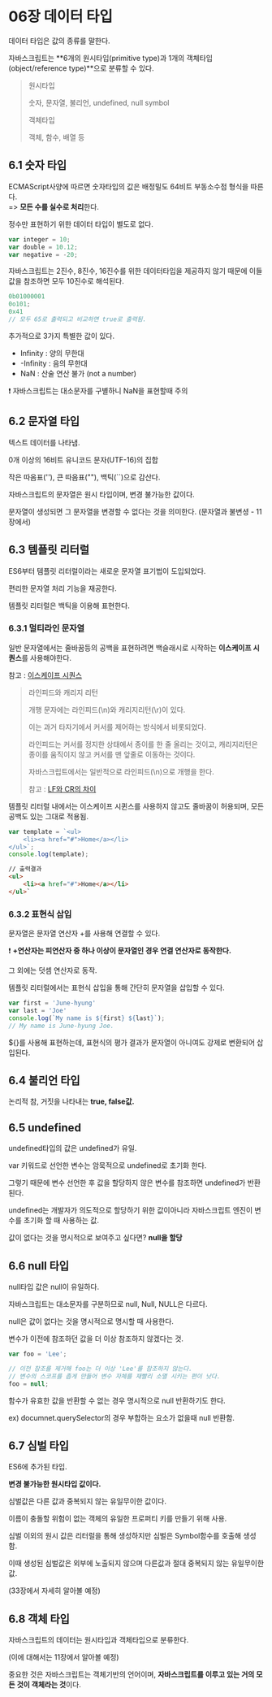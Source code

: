 # 06장 데이터 타입

데이터 타입은 값의 종류를 말한다.

자바스크립트는 **6개의 원시타입(primitive type)과 1개의 객체타입(object/reference type)**으로 분류할 수 있다.

> 원시타입
>
> 숫자, 문자열, 불리언, undefined, null symbol
>
> 
>
> 객체타입
>
> 객체, 함수, 배열 등



## 6.1 숫자 타입

ECMAScript사양에 따르면 숫자타입의 값은 배정밀도 64비트 부동소수점 형식을 따른다.<br/>=> **모든 수를 실수로 처리**한다.

정수만 표현하기 위한 데이터 타입이 별도로 없다.

```javascript
var integer = 10;
var double = 10.12;
var negative = -20;
```

자바스크립트는 2진수, 8진수, 16진수를 위한 데이터타입을 제공하지 않기 때문에 이들 값을 참조하면 모두 10진수로 해석된다.

```javascript
0b01000001
0o101;
0x41
// 모두 65로 출력되고 비교하면 true로 출력됨.
```



추가적으로 3가지 특별한 값이 있다.

* Infinity : 양의 무한대
* -Infinity : 음의 무한대
* NaN : 산술 연산 불가 (not a number)

❗ 자바스크립트는 대소문자를 구별하니 NaN을 표현할때 주의



## 6.2 문자열 타입

텍스트 데이터를 나타냄.

0개 이상의 16비트 유니코드 문자(UTF-16)의 집합

작은 따옴표(''), 큰 따옴표(""), 백틱(``)으로 감산다.



자바스크립트의 문자열은 원시 타입이며, 변경 불가능한 값이다.

문자열이 생성되면 그 문자열을 변경할 수 없다는 것을 의미한다. (문자열과 불변셩 - 11장에서)



## 6.3 템플릿 리터럴

ES6부터 템플릿 리터럴이라는 새로운 문자열 표기법이 도입되었다.

편리한 문자열 처리 기능을 재공한다.

템플릿 리터럴은 백틱을 이용해 표현한다.



### 6.3.1 멀티라인 문자열

일반 문자열에서는 줄바꿈등의 공백을 표현하려면 백슬래시로 시작하는 **이스케이프 시퀀스**를 사용해야한다.

참고 : [이스케이프 시퀀스](https://docs.microsoft.com/ko-kr/cpp/c-language/escape-sequences?view=msvc-170)



> 라인피드와 캐리지 리턴
>
> 개행 문자에는 라인피드(\n)와 캐리지리턴(\r)이 있다.
>
> 이는 과거 타자기에서 커서를 제어하는 방식에서 비롯되었다.
>
> 라인피드는 커서를 정지한 상태에서 종이를 한 줄 올리는 것이고, 캐리지리턴은 종이를 움직이지 않고 커서를 맨 앞줄로 이동하는 것이다.
>
> 자바스크립트에서는 일반적으로 라인피드(\n)으로 개행을 한다.
>
> 참고 : [LF와 CR의 차이](http://ko.wikipedia.org/wiki/새줄_문자)



템플릿 리터럴 내에서는 이스케이프 시퀸스를 사용하지 않고도 줄바꿈이 허용되며, 모든 공백도 있는 그대로 적용됨.

```javascript
var template = `<ul>
	<li><a href="#">Home</a></li>
</ul>`;
console.log(template);
```

```html
// 출력결과
<ul>
	<li><a href="#">Home</a></li>
</ul>`
```



### 6.3.2 표현식 삽입

문자열은 문자열 연산자 +를 사용해 연결할 수 있다.

❗ **+연산자는 피연산자 중 하나 이상이 문자열인 경우 연결 연산자로 동작한다.**

그 외에는 덧셈 연산자로 동작.



템플릿 리터럴에서는 표현식 삽입을 통해 간단히 문자열을 삽입할 수 있다.

```javascript
var first = 'June-hyung'
var last = 'Joe'
console.log(`My name is ${first} ${last}`);
// My name is June-hyung Joe.
```

${}를 사용해 표현하는데, 표현식의 평가 결과가 문자열이 아니여도 강제로 변환되어 삽입된다.



## 6.4 불리언 타입

논리적 참, 거짓을 나타내는 **true, false값.**



## 6.5 undefined

undefined타입의 값은 undefined가 유일.

var 키워드로 선언한 변수는 암묵적으로 undefined로 초기화 한다.

그렇기 때문에 변수 선언한 후 값을 할당하지 않은 변수를 참조하면 undefined가 반환된다.



undefined는 개발자가 의도적으로 할당하기 위한 값이아니라 자바스크립트 엔진이 변수를 초기화 할 때 사용하는 값.

값이 없다는 것을 명시적으로 보여주고 싶다면? **null을 할당**



## 6.6 null 타입

null타입 값은 null이 유일하다.

자바스크립트는 대소문자를 구분하므로 null, Null, NULL은 다르다.

null은 값이 없다는 것을 명시적으로 명시할 때 사용한다.

변수가 이전에 참조하던 값을 더 이상 참조하지 않겠다는 것.

```javascript
var foo = 'Lee';

// 이전 참조를 제거해 foo는 더 이상 'Lee'를 참조하지 않는다.
// 변수의 스코프를 좁게 만들어 변수 자체를 재빨리 소멸 시키는 편이 낫다.
foo = null;
```

함수가 유효한 값을 반환할 수 없는 경우 명시적으로 null 반환하기도 한다.

ex) documnet.querySelector의 경우 부합하는 요소가 없을때 null 반환함.



## 6.7 심벌 타입

ES6에 추가된 타입.

**변경 불가능한 원시타입 값이다.**

심벌값은 다른 값과 중복되지 않는 유일무이한 값이다.

이름이 충돌할 위험이 없는 객체의 유일한 프로퍼티 키를 만들기 위해 사용.



심벌 이외의 원시 값은 리터럴을 통해 생성하지만 심벌은 Symbol함수를 호출해 생성함.

이때 생성된 심벌값은 외부에 노출되지 않으며 다른값과 절대 중복되지 않는 유일무이한 값.

(33장에서 자세히 알아볼 예정)



## 6.8 객체 타입

자바스크립트의 데이터는 원시타입과 객체타입으로 분류한다.

(이에 대해서는 11장에서 알아볼 예정)

중요한 것은 자바스크립트는 객체기반의 언어이며, **자바스크립트를 이루고 있는 거의 모든 것이 객체라는 것**이다.
